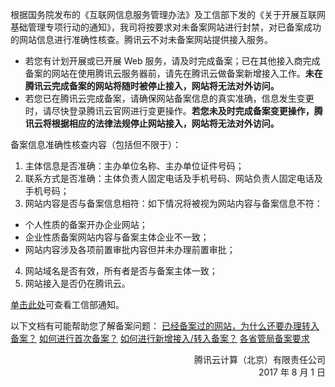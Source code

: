 根据国务院发布的《互联网信息服务管理办法》及工信部下发的《关于开展互联网基础管理专项行动的通知》，我司将按要求对未备案网站进行封禁，对已备案成功的网站信息进行准确性核查。腾讯云不对未备案网站提供接入服务。
- 若您有计划开展或已开展 Web 服务，请及时完成备案；已在其他接入商完成备案的网站在使用腾讯云服务器前，请先在腾讯云做备案新增接入工作。**未在腾讯云完成备案的网站将随时被停止接入，网站将无法对外访问。**
- 若您已在腾讯云完成备案，请确保网站备案信息的真实准确，信息发生变更时，请尽快登录腾讯云官网进行变更操作。**若您未及时完成备案变更操作，腾讯云将根据相应的法律法规停止网站接入，网站将无法对外访问。**

备案信息准确性核查内容（包括但不限于）：
1. 主体信息是否准确：主办单位名称、主办单位证件号码；
2. 联系方式是否准确：主体负责人固定电话及手机号码、网站负责人固定电话及手机号码；
3. 网站内容是否与备案信息相符：如下情况将被视为网站内容与备案信息不符：
 - 个人性质的备案开办企业网站；
 - 企业性质备案网站内容与备案主体企业不一致；
 - 网站内容涉及各项前置审批内容但并未办理前置审批；
4. 网站域名是否有效，所有者是否与备案主体一致；
5. 网站接入是否仍在腾讯云。

[单击此处](http://www.miitbeian.gov.cn/state/outPortal/moreLatestMessage.action;jsessionid=gBicXpRQBR3gPEkn38GbjKVkxjszydi_YBuicv3_AgOoKImP83Yy!-800395326)可查看工信部通知。


以下文档有可能帮助您了解备案问题：
[已经备案过的网站，为什么还要办理转入备案？](https://cloud.tencent.com/document/product/243/9591)
[如何进行首次备案？](https://cloud.tencent.com/document/product/243/9622)
[如何进行新增接入/转入备案？](https://cloud.tencent.com/document/product/243/9623)
[各省管局备案要求](https://www.qcloud.com/document/product/243/3474)


<div style="text-align:right">腾讯云计算（北京）有限责任公司</br>
2017 年 8 月 1 日</div>

